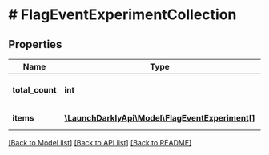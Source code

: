 # # FlagEventExperimentCollection

## Properties

Name | Type | Description | Notes
------------ | ------------- | ------------- | -------------
**total_count** | **int** | The total number of experiments |
**items** | [**\LaunchDarklyApi\Model\FlagEventExperiment[]**](FlagEventExperiment.md) | A list of experiments |

[[Back to Model list]](../../README.md#models) [[Back to API list]](../../README.md#endpoints) [[Back to README]](../../README.md)
